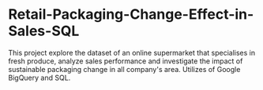 # Retail-Packaging-Change-Effect-in-Sales-SQL
This project explore the dataset of an online supermarket that specialises in fresh produce, analyze sales performance and investigate the impact of sustainable packaging change in all company's area. Utilizes of Google BigQuery and SQL.
